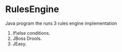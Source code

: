 # RulesEngine

Java program the runs 3 rules engine implementation
1. If\else conditions.
2. JBoss Drools.
3. JEasy.
